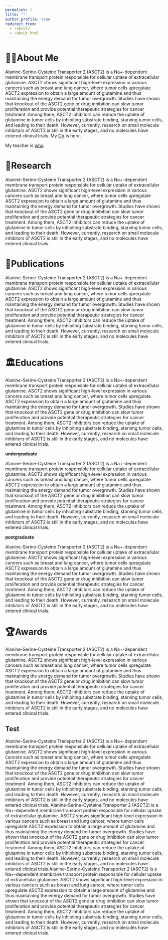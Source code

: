```yaml
---
permalink: /
title: ""
author_profile: true
redirect_from: 
  - /about/
  - /about.html
---
```


👨‍🔬About Me
======
Alanine-Serine-Cysteine Transporter 2 (ASCT2) is a Na+-dependent membrane transport protein responsible for cellular uptake of extracellular glutamine.
ASCT2 shows significant high-level expression in various cancers such as breast and lung cancer, where tumor cells upregulate ASCT2 expression to obtain a
large amount of glutamine and thus maintaining the energy demand for tumor overgrowth. Studies have shown that knockout of the ASCT2 gene or drug
inhibition can slow tumor proliferation and provide potential therapeutic strategies for cancer treatment. Among them, ASCT2 inhibitors can reduce the uptake
of glutamine in tumor cells by inhibiting substrate binding, starving tumor cells, and leading to their death. However, currently, research on small molecule
inhibitors of ASCT2 is still in the early stages, and no molecules have entered clinical trials.
My [CV](../files/cv_test.pdf) is here.

My teacher is [who](https://zhuanlan.zhihu.com/p/272571036). 

<h1 id="Research"> 🔬Research</h1>

Alanine-Serine-Cysteine Transporter 2 (ASCT2) is a Na+-dependent membrane transport protein responsible for cellular uptake of extracellular glutamine.
ASCT2 shows significant high-level expression in various cancers such as breast and lung cancer, where tumor cells upregulate ASCT2 expression to obtain a
large amount of glutamine and thus maintaining the energy demand for tumor overgrowth. Studies have shown that knockout of the ASCT2 gene or drug
inhibition can slow tumor proliferation and provide potential therapeutic strategies for cancer treatment. Among them, ASCT2 inhibitors can reduce the uptake
of glutamine in tumor cells by inhibiting substrate binding, starving tumor cells, and leading to their death. However, currently, research on small molecule
inhibitors of ASCT2 is still in the early stages, and no molecules have entered clinical trials.

<h1 id="Publications"> 📑Publications</h1>

Alanine-Serine-Cysteine Transporter 2 (ASCT2) is a Na+-dependent membrane transport protein responsible for cellular uptake of extracellular glutamine.
ASCT2 shows significant high-level expression in various cancers such as breast and lung cancer, where tumor cells upregulate ASCT2 expression to obtain a
large amount of glutamine and thus maintaining the energy demand for tumor overgrowth. Studies have shown that knockout of the ASCT2 gene or drug
inhibition can slow tumor proliferation and provide potential therapeutic strategies for cancer treatment. Among them, ASCT2 inhibitors can reduce the uptake
of glutamine in tumor cells by inhibiting substrate binding, starving tumor cells, and leading to their death. However, currently, research on small molecule
inhibitors of ASCT2 is still in the early stages, and no molecules have entered clinical trials.

<h1 id="Educations"> 🏛️Educations</h1>

Alanine-Serine-Cysteine Transporter 2 (ASCT2) is a Na+-dependent membrane transport protein responsible for cellular uptake of extracellular glutamine.
ASCT2 shows significant high-level expression in various cancers such as breast and lung cancer, where tumor cells upregulate ASCT2 expression to obtain a
large amount of glutamine and thus maintaining the energy demand for tumor overgrowth. Studies have shown that knockout of the ASCT2 gene or drug
inhibition can slow tumor proliferation and provide potential therapeutic strategies for cancer treatment. Among them, ASCT2 inhibitors can reduce the uptake
of glutamine in tumor cells by inhibiting substrate binding, starving tumor cells, and leading to their death. However, currently, research on small molecule
inhibitors of ASCT2 is still in the early stages, and no molecules have entered clinical trials.

**undergraduate**

Alanine-Serine-Cysteine Transporter 2 (ASCT2) is a Na+-dependent membrane transport protein responsible for cellular uptake of extracellular glutamine.
ASCT2 shows significant high-level expression in various cancers such as breast and lung cancer, where tumor cells upregulate ASCT2 expression to obtain a
large amount of glutamine and thus maintaining the energy demand for tumor overgrowth. Studies have shown that knockout of the ASCT2 gene or drug
inhibition can slow tumor proliferation and provide potential therapeutic strategies for cancer treatment. Among them, ASCT2 inhibitors can reduce the uptake
of glutamine in tumor cells by inhibiting substrate binding, starving tumor cells, and leading to their death. However, currently, research on small molecule
inhibitors of ASCT2 is still in the early stages, and no molecules have entered clinical trials.

**postgraduate**

Alanine-Serine-Cysteine Transporter 2 (ASCT2) is a Na+-dependent membrane transport protein responsible for cellular uptake of extracellular glutamine.
ASCT2 shows significant high-level expression in various cancers such as breast and lung cancer, where tumor cells upregulate ASCT2 expression to obtain a
large amount of glutamine and thus maintaining the energy demand for tumor overgrowth. Studies have shown that knockout of the ASCT2 gene or drug
inhibition can slow tumor proliferation and provide potential therapeutic strategies for cancer treatment. Among them, ASCT2 inhibitors can reduce the uptake
of glutamine in tumor cells by inhibiting substrate binding, starving tumor cells, and leading to their death. However, currently, research on small molecule
inhibitors of ASCT2 is still in the early stages, and no molecules have entered clinical trials.


<h1 id="Awards"> 🏆Awards</h1>

Alanine-Serine-Cysteine Transporter 2 (ASCT2) is a Na+-dependent membrane transport protein responsible for cellular uptake of extracellular glutamine.
ASCT2 shows significant high-level expression in various cancers such as breast and lung cancer, where tumor cells upregulate ASCT2 expression to obtain a
large amount of glutamine and thus maintaining the energy demand for tumor overgrowth. Studies have shown that knockout of the ASCT2 gene or drug
inhibition can slow tumor proliferation and provide potential therapeutic strategies for cancer treatment. Among them, ASCT2 inhibitors can reduce the uptake
of glutamine in tumor cells by inhibiting substrate binding, starving tumor cells, and leading to their death. However, currently, research on small molecule
inhibitors of ASCT2 is still in the early stages, and no molecules have entered clinical trials.

Test
------
Alanine-Serine-Cysteine Transporter 2 (ASCT2) is a Na+-dependent membrane transport protein responsible for cellular uptake of extracellular glutamine.
ASCT2 shows significant high-level expression in various cancers such as breast and lung cancer, where tumor cells upregulate ASCT2 expression to obtain a
large amount of glutamine and thus maintaining the energy demand for tumor overgrowth. Studies have shown that knockout of the ASCT2 gene or drug
inhibition can slow tumor proliferation and provide potential therapeutic strategies for cancer treatment. Among them, ASCT2 inhibitors can reduce the uptake
of glutamine in tumor cells by inhibiting substrate binding, starving tumor cells, and leading to their death. However, currently, research on small molecule
inhibitors of ASCT2 is still in the early stages, and no molecules have entered clinical trials.
Alanine-Serine-Cysteine Transporter 2 (ASCT2) is a Na+-dependent membrane transport protein responsible for cellular uptake of extracellular glutamine. ASCT2 shows significant high-level expression in various cancers such as breast and lung cancer, where tumor cells upregulate ASCT2 expression to obtain a large amount of glutamine and thus maintaining the energy demand for tumor overgrowth. Studies have shown that knockout of the ASCT2 gene or drug inhibition can slow tumor proliferation and provide potential therapeutic strategies for cancer treatment. Among them, ASCT2 inhibitors can reduce the uptake of glutamine in tumor cells by inhibiting substrate binding, starving tumor cells, and leading to their death. However, currently, research on small molecule inhibitors of ASCT2 is still in the early stages, and no molecules have entered clinical trials.Alanine-Serine-Cysteine Transporter 2 (ASCT2) is a Na+-dependent membrane transport protein responsible for cellular uptake of extracellular glutamine. ASCT2 shows significant high-level expression in various cancers such as breast and lung cancer, where tumor cells upregulate ASCT2 expression to obtain a large amount of glutamine and thus maintaining the energy demand for tumor overgrowth. Studies have shown that knockout of the ASCT2 gene or drug inhibition can slow tumor proliferation and provide potential therapeutic strategies for cancer treatment. Among them, ASCT2 inhibitors can reduce the uptake of glutamine in tumor cells by inhibiting substrate binding, starving tumor cells, and leading to their death. However, currently, research on small molecule inhibitors of ASCT2 is still in the early stages, and no molecules have entered clinical trials.
